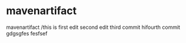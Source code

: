 # mavenartifact
mavenartifact
/this is first edit 
second edit
third commit
hifourth commit
gdgsgfes
fesfsef
